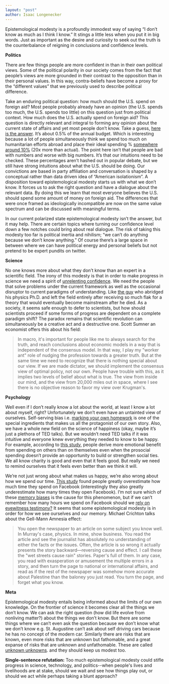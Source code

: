 ```yaml
---
layout: "post"
author: Isaac Longenecker
---
```

Epistemological modesty is a profoundly immodest way of saying “I don’t know as much as I think I know.” It stings a little less when you put it in big words. Just as important as the desire and curiosity to seek out the truth is the counterbalance of reigning in conclusions and confidence levels.

**Politics**

There are few things people are more confident in than in their own political views. Some of the political polarity in our society comes from the fact that people’s views are more grounded in their contrast to the opposition than in their personal values. In this way, contra-beliefs have become a proxy for the “different values” that we previously used to describe political difference.

Take an enduring political question: how much should the U.S. spend on foreign aid? Most people probably already have an opinion (the U.S. spends too much, the U.S. spends too little) on this question just from political context. How much does the U.S. actually spend on foreign aid? This question is directly relevant and integral to forming any opinion about the current state of affairs and yet most people don’t know. Take a guess, [here is the answer]("https://usafacts.org/data/topics/government-finances/spending/"). It’s about 0.5% of the annual budget. Which is interesting because a lot of people simultaneously think we spend too much on humanitarian efforts abroad and place their ideal spending % [somewhere around 10%](https://www.brookings.edu/opinions/what-every-american-should-know-about-u-s-foreign-aid/) (20x more than actual). The point here isn’t that people are bad with numbers and worse with big numbers. It’s that our intuitions need to be checked. These percentages aren’t hashed out in popular debate, but we still have strong intuitions about what the U.S. should be doing. Our convictions are based in party affiliation and conversation is shaped by a conceptual rather than data driven idea of “American isolationism”. A disposition toward epistemological modesty starts us with what we don’t know. It forces us to ask the right question and have a dialogue about the relevant data. By doing this we learn that most everyone believes the U.S. should spend some amount of money on foreign aid. The differences that were once framed as  ideologically incompatible are now on the same value spectrum and can be discussed with meaningful terms.

In our current polarized state epistemological modesty isn’t the answer, but it may help. There are certain topics where turning our confidence level down a few notches could bring about real dialogue. The risk of taking this modesty too far is political inertia and nihilism; “we can’t do anything because we don’t know anything.” Of course there’s a large space in between where we can have political energy and personal beliefs but not pretend to be expert pundits on twitter.

**Science**

No one knows more about what they don’t know than an expert in a scientific field. The irony of this modesty is that in order to make progress in science we need a spirit of [unrelenting confidence](https://time.com/3517011/thomas-edison/). We need the people that solve problems under the current framework as well as the occasional disruptor to current paradigms of understanding. Like [the guy](https://www.scientificamerican.com/article/hugh-everett-biography/) who abridged his physics Ph.D. and left the field entirely after receiving so much flak for a theory that would eventually become mainstream after he died. As a society, it seems safe enough to defer to scientists, but how should scientists proceed if some forms of progress are dependent on a complete paradigm shift? The paradox remains that scientific revolution can simultaneously be a creative act and a destructive one. Scott Sumner an economist offers this about his field:

>In macro, it's important for people like me to always search for the truth, and reach conclusions about economic models in a way that is independent of the consensus model. In that way, I play my "worker ant" role of nudging the profession towards a greater truth. But at the same time we need to recognize that there is nothing special about our view. If we are made dictator, we should implement the consensus view of optimal policy, not our own. People have trouble with this, as it implies two levels of belief about what is true. The view from inside our mind, and the view from 20,000 miles out in space, where I see there is no objective reason to favor my view over Krugman's.

**Psychology**

Well even if I don’t really know a lot about the world, at least I know a lot about myself, right? Unfortunately we don’t even have an untainted view of ourselves. Self-serving bias i.e. [marking your own homework](https://en.wikipedia.org/wiki/Marking_your_own_homework) is one of the special ingredients that makes us all the protagonist of our own story. Also, we have a whole new field on the science of happiness (okay, maybe it’s just a plethora of TED talks). But we wouldn’t need TED talks if it was intuitive and everyone knew everything they needed to know to be happy. For example, according to [this study](https://www.apa.org/pubs/journals/releases/psp-104-4-635.pdf), people derive more emotional benefit from spending on others than on themselves even when the prosocial spending doesn’t provide an opportunity to build or strengthen social ties. We all know charity is good and even that it feels good. But really we need to remind ourselves that it feels even better than we think it will.

We’re not just wrong about what makes us happy, we’re also wrong about how we spend our time. [This study](https://techcrunch.com/2020/08/13/facebook-users-are-pretty-bad-at-telling-how-much-time-they-spend-on-it/) found people greatly overestimate how much time they spend on Facebook (interestingly they also greatly underestimate how many times they open Facebook). I’m not sure which of these [memory biases](https://en.wikipedia.org/wiki/List_of_memory_biases#:~:text=In%20psychology%20and%20cognitive%20science,content%20of%20a%20reported%20memory) is the cause for this phenomenon, but if we can’t remember how many hours we spend on Facebook should we [rely on eyewitness testimony?](https://www.researchgate.net/publication/327108738_Eyewitness_testimony_and_memory_biases) It seems that some epistemological modesty is in order for how we see ourselves and our memory. Michael Crichton talks about the Gell-Mann Amnesia effect:

>You open the newspaper to an article on some subject you know well. In Murray's case, physics. In mine, show business. You read the article and see the journalist has absolutely no understanding of either the facts or the issues. Often, the article is so wrong it actually presents the story backward—reversing cause and effect. I call these the "wet streets cause rain" stories. Paper's full of them. In any case, you read with exasperation or amusement the multiple errors in a story, and then turn the page to national or international affairs, and read as if the rest of the newspaper was somehow more accurate about Palestine than the baloney you just read. You turn the page, and forget what you know.

**Meta**

Epistemological modesty entails being informed about the limits of our own knowledge. On the frontier of science it becomes clear all the things we don’t know. We can ask the right question (how did life evolve from nonliving matter?) about the things we don’t know. But there are some things where we can’t even ask the question because we don’t know what we don’t know e.g. St. Augustine can’t ask about self driving cars because he has no concept of the modern car. Similarly there are risks that are known, even more risks that are unknown but fathomable, and a great expanse of risks that are unknown and unfathomable. These are called [unknown unknowns](https://en.wikipedia.org/wiki/There_are_known_knowns#:~:text=Unknown%20unknowns%20%28unexpected%20or%20unforeseeable%20conditions%29%2C%20which%20pose,unknowns%20result%20from%20recognized%20but%20poorly%20understood%20phenomena). and they should keep us modest too.

**Single-sentence refutation:** Too much epistemological modesty could stifle progress in science, technology, and politics--when people's lives and livelihoods are at stake, should we wait and see how things play out, or should we act while perhaps taking a blunt approach?
